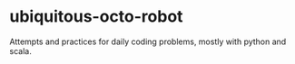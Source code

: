# ubiquitous-octo-robot
Attempts and practices for daily coding problems, mostly with python and scala.
